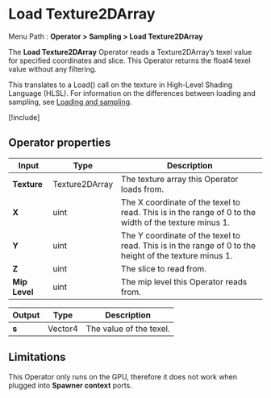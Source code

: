# Load Texture2DArray

Menu Path : **Operator > Sampling > Load Texture2DArray**

The **Load Texture2DArray** Operator reads a Texture2DArray’s texel value for specified coordinates and slice. This Operator returns the float4 texel value without any filtering.

This translates to a Load() call on the texture in High-Level Shading Language (HLSL). For information on the differences between loading and sampling, see [Loading and sampling](#loading-and-sampling).

[!include[](Snippets/Operator-LoadingAndSampling.md)]

## Operator properties

| **Input**     | **Type**       | **Description**                                              |
| ------------- | -------------- | ------------------------------------------------------------ |
| **Texture**   | Texture2DArray | The texture array this Operator loads from.                  |
| **X**         | uint           | The X coordinate of the texel to read. This is in the range of 0 to the width of the texture minus 1. |
| **Y**         | uint           | The Y coordinate of the texel to read. This is in the range of 0 to the height of the texture minus 1. |
| **Z**         | uint           | The slice to read from.                                      |
| **Mip Level** | uint           | The mip level this Operator reads from.                      |

| **Output** | **Type** | **Description**         |
| ---------- | -------- | ----------------------- |
| **s**      | Vector4  | The value of the texel. |

## Limitations

This Operator only runs on the GPU, therefore it does not work when plugged into **Spawner context** ports.

